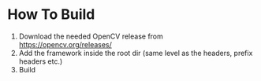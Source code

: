 # How To Build
1. Download the needed OpenCV release from https://opencv.org/releases/
2. Add the framework inside the root dir (same level as the headers, prefix headers etc.)
3. Build
